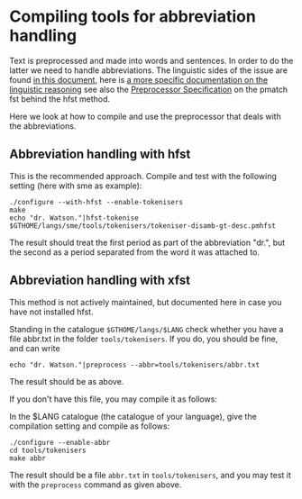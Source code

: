 Compiling tools for abbreviation handling
=================


Text is preprocessed and made into words and sentences. In order to do
the latter we need to handle abbreviations. The linguistic sides of
the issue are found
[in this document](/lang/sme/docu-sme-preprocessor.html), here is
[a more specific documentation on the linguistic reasoning](../../ling/preprocessor.html)
see also the [Preprocessor Specification](../../proof/gramcheck/doc/PreprocessorSpecification.html)
on the pmatch fst behind the hfst method.


Here we look at how to compile and use the preprocessor that deals
with the abbreviations.


## Abbreviation handling with hfst


This is the recommended approach. Compile and test with the following
setting (here with sme as example):


```
./configure --with-hfst --enable-tokenisers
make
echo "dr. Watson."|hfst-tokenise  $GTHOME/langs/sme/tools/tokenisers/tokeniser-disamb-gt-desc.pmhfst
```


The result should treat the first period as part of the abbreviation
"dr.", but the second as a period separated from the word it was
attached to.




## Abbreviation handling with xfst


This method is not actively maintained, but documented here in case you have not installed hfst.


Standing in the catalogue `$GTHOME/langs/$LANG` check whether you have a file abbr.txt in the
folder `tools/tokenisers`. If you do, you should be fine, and can write


```
echo "dr. Watson."|preprocess --abbr=tools/tokenisers/abbr.txt
```


The result should be as above.


If you don't have this file, you may compile it as follows:


In the $LANG catalogue (the catalogue of your language), give the
compilation setting and compile as follows:


```
./configure --enable-abbr
cd tools/tokenisers
make abbr
```


The result should be a file `abbr.txt` in `tools/tokenisers`, and
you may test it with the `preprocess` command as given above. 


